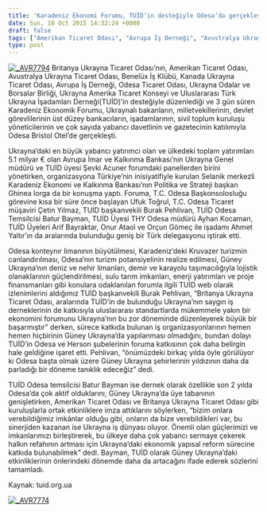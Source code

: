 ```yaml
---
title: 'Karadeniz Ekonomi Forumu, TUİD’in desteğiyle Odesa’da gerçekleşti'
date: Sun, 18 Oct 2015 14:32:24 +0000
draft: false
tags: ["Amerikan Ticaret Odası", "Avrupa İş Derneği", "Avustralya Ukrayna Ticaret Odası", "Bate Toms", "Batur Bayman", "Benelüx İş Klübü", "Britanya Ukrayna Ticaret Odası", "forum", "Güney Ukrayna", "Kanada Ukrayna Ticaret Odası", "Karadeniz Ekonomi Forumu", "Odesa", "Şevki Acuner", "TUİD (Türk Ukrayna İşadamları Derneği)"]
type: post
---
```


[![_AVR7794](http://burakpehlivan.org/wp-content/uploads/2015/10/AVR7794.jpg)](http://burakpehlivan.org/wp-content/uploads/2015/10/AVR7794.jpg)
Britanya Ukrayna Ticaret Odası’nın, Amerikan Ticaret Odası, Avustralya Ukrayna Ticaret Odası, Benelüx İş Klübü, Kanada Ukrayna Ticaret Odası, Avrupa İş Derneği, Odesa Ticaret Odası, Ukrayna Odalar ve Borsalar Birliği, Ukrayna Amerika Ticaret Konseyi ve Uluslararası Türk Ukrayna İşadamları Derneği(TUİD)’in desteğiyle düzenlediği ve 3 gün süren Karadeniz Ekonomik Forumu, Ukraynalı bakanların, milletvekillerinin, devlet görevlilerinin üst düzey bankacıların, işadamlarının, sivil toplum kuruluşu yöneticilerinin ve çok sayıda yabancı davetlinin ve gazetecinin katılımıyla Odesa Bristol Otel’de gerçekleşti.

Ukrayna’daki en büyük yabancı yatırımcı olan ve ülkedeki toplam yatırımları 5.1 milyar € olan Avrupa İmar ve Kalkınma Bankası’nın Ukrayna Genel müdürü ve TUİD üyesi Şevki Acuner forumdaki panellerden birini yönetirken, organizasyona Türkiye’nin inisiyatifiyle kurulan Selanik merkezli Karadeniz Ekonomi ve Kalkınma Bankası’nın Politika ve Strateji başkan Ghinea Iorga da bir konuşma yaptı. Foruma, T.C. Odesa Başkonsolosluğu görevine kısa bir süre önce başlayan Ufuk Toğrul, T.C. Odesa Ticaret müşaviri Çetin Yılmaz, TUİD başkanvekili Burak Pehlivan, TUİD Odesa Temsilcisi Batur Bayman, TUİD Üyesi THY Odesa müdürü Ayhan Kocaman, TUİD Üyeleri Arif Bayraktar, Onur Ataol ve Orçun Gömeç ile işadamı Ahmet Yaltır’ın da aralarında bulunduğu geniş bir Türk delegasyonu iştirak etti.

Odesa konteynır limanının büyütülmesi, Karadeniz’deki Kruvazer turizmin canlandırılması, Odesa’nın turizm potansiyelinin realize edilmesi, Güney Ukrayna’nın deniz ve nehir limanları, demir ve karayolu taşımacılığıyla lojistik olanaklarının güçlendirilmesi, sulu tarım imkanları, enerji yatırımları ve proje finansmanları gibi konulara odaklanılan forumla ilgili TUİD web olarak izlenimlerini aldığımız TUİD başkanvekili Burak Pehlivan, “Britanya Ukrayna Ticaret Odası, aralarında TUİD’in de bulunduğu Ukrayna’nın saygın iş derneklerinin de katkısıyla uluslararası standartlarda mükemmele yakın bir ekonomini forumunu Ukrayna’nın bu zor döneminde düzenleyerek büyük bir başarmıştır” derken, sürece katkıda bulunan iş organizasyonlarının hemen hemen hiçbirinin Güney Ukrayna’da yapılanması olmadığını, bundan dolayı TUİD’in Odesa ve Herson şubelerinin foruma katkısının çok daha belirgin hale geldiğine işaret etti. Pehlivan, “önümüzdeki birkaç yılda öyle görülüyor ki Odesa başta olmak üzere Güney Ukrayna şehirlerinin yıldızının daha da parladığı bir döneme tanıklık edeceğiz” dedi.

TUİD Odesa temsilcisi Batur Bayman ise dernek olarak özellikle son 2 yılda Odesa’da çok aktif olduklarını, Güney Ukrayna’da üye tabanının genişletirken, Amerikan Ticaret Odası ve Britanya Ukrayna Ticaret Odası gibi kuruluşlarla ortak etkinliklere imza attıklarını söylerken, “bizim onlara verebildiğimiz imkânlar olduğu gibi, onların da bize verebildikleri var, bu sinerjiden kazanan ise Ukrayna iş dünyası oluyor. Önemli olan güçlerimizi ve imkanlarımızı birleştirerek, bu ülkeye daha çok yabancı sermaye çekerek halkın refahının artması için Ukrayna’daki ekonomik yapısal reform sürecine katkıda bulunabilmek” dedi. Bayman, TUİD olarak Güney Ukrayna’daki etkinliklerinin önlerindeki dönemde daha da artacağını ifade ederek sözlerini tamamladı.

Kaynak: tuid.org.ua

[![_AVR7774](http://burakpehlivan.org/wp-content/uploads/2015/10/AVR7774.jpg)](http://burakpehlivan.org/wp-content/uploads/2015/10/AVR7774.jpg)

